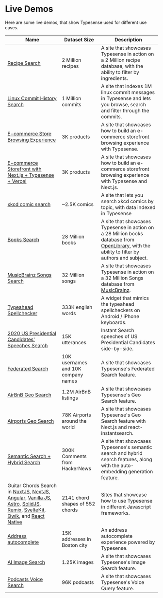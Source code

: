 # Live Demos

Here are some live demos, that show Typesense used for different use cases.

| Name                                                                                                                                                                                                                                                                                                                                                                                                                                                                                                                                                                                                                                                                                                            | Dataset Size                        | Description                                                                                                                                                               |
| --------------------------------------------------------------------------------------------------------------------------------------------------------------------------------------------------------------------------------------------------------------------------------------------------------------------------------------------------------------------------------------------------------------------------------------------------------------------------------------------------------------------------------------------------------------------------------------------------------------------------------------------------------------------------------------------------------------- | ----------------------------------- | ------------------------------------------------------------------------------------------------------------------------------------------------------------------------- |
| [Recipe Search](https://recipe-search.typesense.org/)                                                                                                                                                                                                                                                                                                                                                                                                                                                                                                                                                                                                                                                           | 2 Million recipes                   | A site that showcases Typesense in action on a 2 Million recipe database, with the ability to filter by ingredients.                                                      |
| [Linux Commit History Search](https://linux-commits-search.typesense.org/)                                                                                                                                                                                                                                                                                                                                                                                                                                                                                                                                                                                                                                      | 1 Million commits                   | A site that indexes 1M linux commit messages in Typesense and lets you browse, search and filter through the commits.                                                     |
| [E-commerce Store Browsing Experience](https://ecommerce-store.typesense.org/)                                                                                                                                                                                                                                                                                                                                                                                                                                                                                                                                                                                                                                  | 3K products                         | A site that showcases how to build an e-commerce storefront browsing experience with Typesense.                                                                           |
| [E-commerce Storefront with Next.js + Typesense + Vercel](https://showcase-nextjs-typesense-ecommerce-store.vercel.app/)                                                                                                                                                                                                                                                                                                                                                                                                                                                                                                                                                                                        | 3K products                         | A site that showcases how to build an e-commerce storefront browsing experience with Typesense and Next.js.                                                               |
| [xkcd comic search](https://findxkcd.com/)                                                                                                                                                                                                                                                                                                                                                                                                                                                                                                                                                                                                                                                                      | ~2.5K comics                        | A site that lets you search xkcd comics by topic, with data indexed in Typesense                                                                                          |
| [Books Search](https://books-search.typesense.org/)                                                                                                                                                                                                                                                                                                                                                                                                                                                                                                                                                                                                                                                             | 28 Million books                    | A site that showcases Typesense in action on a 28 Million books database from [OpenLibrary](https://openlibrary.org/), with the ability to filter by authors and subject. |
| [MusicBrainz Songs Search](https://songs-search.typesense.org/)                                                                                                                                                                                                                                                                                                                                                                                                                                                                                                                                                                                                                                                 | 32 Million songs                    | A site that showcases Typesense in action on a 32 Million Songs database from [MusicBrainz](https://musicbrainz.org/).                                                    |
| [Typeahead Spellchecker](https://spellcheck.typesense.org/)                                                                                                                                                                                                                                                                                                                                                                                                                                                                                                                                                                                                                                                     | 333K english words                  | A widget that mimics the typeahead spellcheckers on Android / iPhone keyboards.                                                                                           |
| [2020 US Presidential Candidates' Speeches Search](https://biden-trump-speeches-search.typesense.org/)                                                                                                                                                                                                                                                                                                                                                                                                                                                                                                                                                                                                          | 15K utterances                      | Instant Search speeches of US Presidential Candidates side-by-side.                                                                                                       |
| [Federated Search](https://federated-search.typesense.org/)                                                                                                                                                                                                                                                                                                                                                                                                                                                                                                                                                                                                                                                     | 10K usernames and 10K company names | A site that showcases Typesense's Federated Search feature.                                                                                                               |
| [AirBnB Geo Search](https://airbnb-geosearch.typesense.org/)                                                                                                                                                                                                                                                                                                                                                                                                                                                                                                                                                                                                                                                    | 1.2M AirBnB listings                | A site that showcases Typesense's Geo Search feature.                                                                                                                     |
| [Airports Geo Search](https://airports-geosearch.typesense.org/)                                                                                                                                                                                                                                                                                                                                                                                                                                                                                                                                                                                                                                                | 78K Airports around the world       | A site that showcases Typesense's Geo Search feature with Next.js and react-instantsearch.                                                                                |
| [Semantic Search + Hybrid Search](https://hn-comments-search.typesense.org/)                                                                                                                                                                                                                                                                                                                                                                                                                                                                                                                                                                                                                                    | 300K Comments from HackerNews       | A site that showcases Typesense's semantic search and hybrid search features, along with the auto-embedding generation feature.                                           |
| Guitar Chords Search in [NuxtJS](https://guitar-chords-search-nuxt-js.typesense.org/), [NextJS](https://guitar-chords-search-next-js.typesense.org/), [Angular](https://guitar-chords-search-angular.typesense.org/), [Vanilla JS](https://guitar-chords-search-vanilla-js.typesense.org/), [Astro](https://guitar-chords-search-astro.typesense.org/), [SolidJS](https://guitar-chords-search-solid-js.typesense.org/), [Remix](https://guitar-chords-search-remix.typesense.org/), [SvelteKit](https://guitar-chords-search-svelte-kit.typesense.org/), [Qwik](https://guitar-chords-search-qwik.typesense.org/), and [React Native](https://github.com/typesense/showcase-guitar-chords-search-react-native) | 2141 chord shapes of 552 chords     | Sites that showcase how to use Typesense in different Javascript frameworks.                                                                                              |
| [Address autocomplete](https://address-autocomplete.typesense.org/)                                                                                                                                                                                                                                                                                                                                                                                                                                                                                                                                                                                                                                             | 15K addresses in Boston city        | An address autocomplete experience powered by Typesense.                                                                                                                  |
| [AI Image Search](https://ai-image-search.typesense.org/)                                                                                                                                                                                                                                                                                                                                                                                                                                                                                                                                                                                                                                                       | 1.25K images                        | A site that showcases Typesense's Image Search feature.                                                                                                                   |
| [Podcasts Voice Search](https://podcasts-voice-search.typesense.org/)                                                                                                                                                                                                                                                                                                                                                                                                                                                                                                                                                                                                                                           | 96K podcasts                        | A site that showcases Typesense's Voice Query feature.                                                                                                                    |

<!---
| [Paul Graham essays conversational search](https://conversational-search-pg-essays.typesense.org/)                                                                                                                                                                                                                                                                                                                                                                                                                                                                                                                                                                                                              | 220 essays                          | A site that showcases Typesense's Conversational Search feature.                                                                                                          | -->

